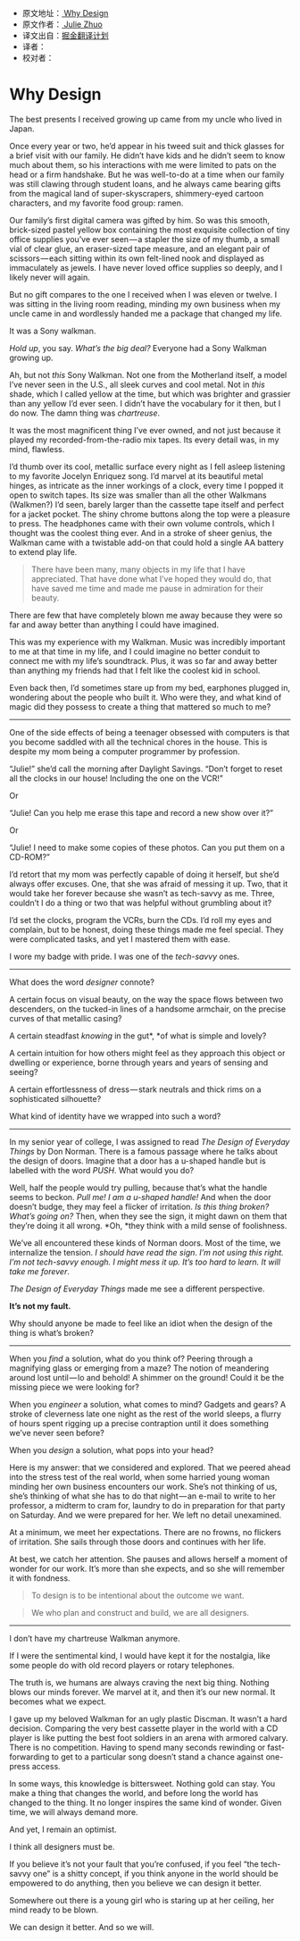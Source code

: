 * 原文地址：[ Why Design ](https://medium.com/the-year-of-the-looking-glass/why-design-f3c8546c9672)
* 原文作者：[ Julie Zhuo ]( https://medium.com/@joulee)
* 译文出自：[掘金翻译计划](https://github.com/xitu/gold-miner)
* 译者：
* 校对者：

# Why Design 

The best presents I received growing up came from my uncle who lived in Japan.

Once every year or two, he’d appear in his tweed suit and thick glasses for a brief visit with our family. He didn’t have kids and he didn’t seem to know much about them, so his interactions with me were limited to pats on the head or a firm handshake. But he was well-to-do at a time when our family was still clawing through student loans, and he always came bearing gifts from the magical land of super-skyscrapers, shimmery-eyed cartoon characters, and my favorite food group: ramen.

Our family’s first digital camera was gifted by him. So was this smooth, brick-sized pastel yellow box containing the most exquisite collection of tiny office supplies you’ve ever seen — a stapler the size of my thumb, a small vial of clear glue, an eraser-sized tape measure, and an elegant pair of scissors — each sitting within its own felt-lined nook and displayed as immaculately as jewels. I have never loved office supplies so deeply, and I likely never will again.

But no gift compares to the one I received when I was eleven or twelve. I was sitting in the living room reading, minding my own business when my uncle came in and wordlessly handed me a package that changed my life.

It was a Sony walkman.

*Hold up*, you say. *What’s the big deal?* Everyone had a Sony Walkman growing up.

Ah, but not *this* Sony Walkman. Not one from the Motherland itself, a model I’ve never seen in the U.S., all sleek curves and cool metal. Not in *this* shade, which I called yellow at the time, but which was brighter and grassier than any yellow I’d ever seen. I didn’t have the vocabulary for it then, but I do now. The damn thing was *chartreuse*.

It was the most magnificent thing I’ve ever owned, and not just because it played my recorded-from-the-radio mix tapes. Its every detail was, in my mind, flawless.

I’d thumb over its cool, metallic surface every night as I fell asleep listening to my favorite Jocelyn Enriquez song. I’d marvel at its beautiful metal hinges, as intricate as the inner workings of a clock, every time I popped it open to switch tapes. Its size was smaller than all the other Walkmans (Walkmen?) I’d seen, barely larger than the cassette tape itself and perfect for a jacket pocket. The shiny chrome buttons along the top were a pleasure to press. The headphones came with their own volume controls, which I thought was the coolest thing ever. And in a stroke of sheer genius, the Walkman came with a twistable add-on that could hold a single AA battery to extend play life.

> There have been many, many objects in my life that I have appreciated. That have done what I’ve hoped they would do, that have saved me time and made me pause in admiration for their beauty.

There are few that have completely blown me away because they were so far and away better than anything I could have imagined.

This was my experience with my Walkman. Music was incredibly important to me at that time in my life, and I could imagine no better conduit to connect me with my life’s soundtrack. Plus, it was so far and away better than anything my friends had that I felt like the coolest kid in school.

Even back then, I’d sometimes stare up from my bed, earphones plugged in, wondering about the people who built it. Who were they, and what kind of magic did they possess to create a thing that mattered so much to me?

---

One of the side effects of being a teenager obsessed with computers is that you become saddled with all the technical chores in the house. This is despite my mom being a computer programmer by profession.

“Julie!” she’d call the morning after Daylight Savings. “Don’t forget to reset all the clocks in our house! Including the one on the VCR!”

Or

“Julie! Can you help me erase this tape and record a new show over it?”

Or

“Julie! I need to make some copies of these photos. Can you put them on a CD-ROM?”

I’d retort that my mom was perfectly capable of doing it herself, but she’d always offer excuses. One, that she was afraid of messing it up. Two, that it would take her forever because she wasn’t as tech-savvy as me. Three, couldn’t I do a thing or two that was helpful without grumbling about it?

I’d set the clocks, program the VCRs, burn the CDs. I’d roll my eyes and complain, but to be honest, doing these things made me feel special. They were complicated tasks, and yet I mastered them with ease.

I wore my badge with pride. I was one of the *tech-savvy* ones.

---

What does the word *designer* connote?

A certain focus on visual beauty, on the way the space flows between two descenders, on the tucked-in lines of a handsome armchair, on the precise curves of that metallic casing?

A certain steadfast *knowing* in the gut*, *of what is simple and lovely?

A certain intuition for how others might feel as they approach this object or dwelling or experience, borne through years and years of sensing and seeing?

A certain effortlessness of dress — stark neutrals and thick rims on a sophisticated silhouette?

What kind of identity have we wrapped into such a word?

---

In my senior year of college, I was assigned to read *The Design of Everyday Things* by Don Norman. There is a famous passage where he talks about the design of doors. Imagine that a door has a u-shaped handle but is labelled with the word *PUSH*. What would you do?

Well, half the people would try pulling, because that’s what the handle seems to beckon. *Pull me! I am a u-shaped handle!* And when the door doesn’t budge, they may feel a flicker of irritation. *Is this thing broken? What’s going on?* Then, when they see the sign, it might dawn on them that they’re doing it all wrong. *Oh, *they think with a mild sense of foolishness.

We’ve all encountered these kinds of Norman doors. Most of the time, we internalize the tension. *I should have read the sign*. *I’m not using this right. I’m not tech-savvy enough. I might mess it up. It’s too hard to learn. It will take me forever*.

*The Design of Everyday Things* made me see a different perspective.

**It’s not my fault.**

Why should anyone be made to feel like an idiot when the design of the thing is what’s broken?

---

When you *find* a solution, what do you think of? Peering through a magnifying glass or emerging from a maze? The notion of meandering around lost until — lo and behold! A shimmer on the ground! Could it be the missing piece we were looking for?

When you *engineer* a solution, what comes to mind? Gadgets and gears? A stroke of cleverness late one night as the rest of the world sleeps, a flurry of hours spent rigging up a precise contraption until it does something we’ve never seen before?

When you *design* a solution, what pops into your head?

Here is my answer: that we considered and explored. That we peered ahead into the stress test of the real world, when some harried young woman minding her own business encounters our work. She’s not thinking of us, she’s thinking of what she has to do that night — an e-mail to write to her professor, a midterm to cram for, laundry to do in preparation for that party on Saturday. And we were prepared for her. We left no detail unexamined.

At a minimum, we meet her expectations. There are no frowns, no flickers of irritation. She sails through those doors and continues with her life.

At best, we catch her attention. She pauses and allows herself a moment of wonder for our work. It’s more than she expects, and so she will remember it with fondness.

> To design is to be intentional about the outcome we want.

> We who plan and construct and build, we are all designers.

---

I don’t have my chartreuse Walkman anymore.

If I were the sentimental kind, I would have kept it for the nostalgia, like some people do with old record players or rotary telephones.

The truth is, we humans are always craving the next big thing. Nothing blows our minds forever. We marvel at it, and then it’s our new normal. It becomes what we expect.

I gave up my beloved Walkman for an ugly plastic Discman. It wasn’t a hard decision. Comparing the very best cassette player in the world with a CD player is like putting the best foot soldiers in an arena with armored calvary. There is no competition. Having to spend many seconds rewinding or fast-forwarding to get to a particular song doesn’t stand a chance against one-press access.

In some ways, this knowledge is bittersweet. Nothing gold can stay. You make a thing that changes the world, and before long the world has changed to the thing. It no longer inspires the same kind of wonder. Given time, we will always demand more.

And yet, I remain an optimist.

I think all designers must be.

If you believe it’s not your fault that you’re confused, if you feel “the tech-savvy one” is a shitty concept, if you think anyone in the world should be empowered to do anything, then you believe we can design it better.

Somewhere out there is a young girl who is staring up at her ceiling, her mind ready to be blown.

We can design it better. And so we will.
